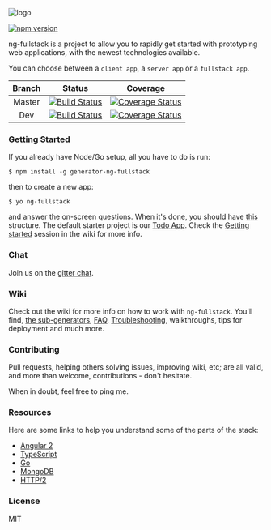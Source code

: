 ![logo](https://github.com/georgeedwards/generator-ng-fullstack/raw/master/logo.png)


[![npm version](https://badge.fury.io/js/generator-ng-fullstack.svg)](https://badge.fury.io/js/generator-ng-fullstack)

ng-fullstack is a project to allow you to rapidly get started with prototyping web applications, with the newest technologies available. 

You can choose between a `client app`, a `server app` or a `fullstack app`.


| Branch | Status | Coverage | 
|:------:|:------:|:--------:|
| Master | [![Build Status](https://secure.travis-ci.org/ericmdantas/generator-ng-fullstack.png?branch=master)](https://travis-ci.org/ericmdantas/generator-ng-fullstack) | [![Coverage Status](https://coveralls.io/repos/github/ericmdantas/generator-ng-fullstack/badge.svg?branch=master)](https://coveralls.io/github/ericmdantas/generator-ng-fullstack?branch=master) |  
| Dev    | [![Build Status](https://secure.travis-ci.org/ericmdantas/generator-ng-fullstack.png?branch=v1.9)](https://travis-ci.org/ericmdantas/generator-ng-fullstack) | [![Coverage Status](https://coveralls.io/repos/github/ericmdantas/generator-ng-fullstack/badge.svg?branch=master)](https://coveralls.io/github/ericmdantas/generator-ng-fullstack?branch=v1.9)


### Getting Started

If you already have Node/Go setup, all you have to do is run:

    $ npm install -g generator-ng-fullstack

then to create a new app:

    $ yo ng-fullstack

and answer the on-screen questions. When it's done, you should have [this](https://github.com/ericmdantas/generator-ng-fullstack/wiki/Getting-Started#result) structure. The default starter project is our [Todo App](https://github.com/ericmdantas/generator-ng-fullstack/wiki/ToDo-Walkthrough). Check the [Getting started](https://github.com/ericmdantas/generator-ng-fullstack/wiki/Getting-Started) session in the wiki for more info.


### Chat

Join us on the [gitter chat](https://gitter.im/ericmdantas/generator-ng-fullstack).

### Wiki

Check out the wiki for more info on how to work with `ng-fullstack`. You'll find, [the sub-generators](https://github.com/ericmdantas/generator-ng-fullstack/wiki/Sub-Generators), [FAQ](https://github.com/ericmdantas/generator-ng-fullstack/wiki/FAQ), [Troubleshooting](https://github.com/ericmdantas/generator-ng-fullstack/wiki/Troubleshooting), walkthroughs, tips for deployment and much more.


### Contributing

Pull requests, helping others solving issues, improving wiki, etc; are all valid, and more than welcome, contributions - don't hesitate. 

When in doubt, feel free to ping me.

### Resources

Here are some links to help you understand some of the parts of the stack:

- [Angular 2](https://angular.io/docs/ts/latest/tutorial/)
- [TypeScript](http://www.typescriptlang.org/Tutorial)
- [Go](https://tour.golang.org/welcome/1)
- [MongoDB](https://university.mongodb.com/)
- [HTTP/2](https://daniel.haxx.se/http2/)

### License

MIT
